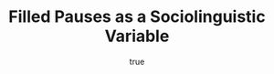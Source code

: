 ---
layout: paper
title: "Filled Pauses as a Sociolinguistic Variable"
year: 2015
author: [ { name: "Josef Fruehwald", url: "jofrhwld.github.io" }]
abstract: ""
presented: [{conf: "NWAV44", url: "http://linguistics.utoronto.ca/nwav44/"}]
published: []
docs: [{format: "HTML5 Slides", url: "/papers/nwav44/", local: true }]
categories: [talk]
display-category: "Paper"
comments: true
---